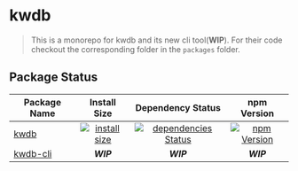 # kwdb

> This is a monorepo for kwdb and its new cli tool(**WIP**).
> For their code checkout the corresponding folder in the `packages` folder.

## Package Status

|Package Name|Install Size|Dependency Status|npm Version|
|-|:-:|:-:|:-:|
|[kwdb](https://github.com/KsRyY/kwdb/tree/master/packages/kwdb)|[![install size](https://packagephobia.now.sh/badge?p=kwdb)](https://packagephobia.now.sh/result?p=kwdb)|[![dependencies Status](https://david-dm.org/KsRyY/kwdb/status.svg)](https://david-dm.org/KsRyY/kwdb)|[![npm Version](https://badgen.net/npm/v/kwdb)](https://www.npmjs.com/package/kwdb)
|[kwdb-cli](https://github.com/KsRyY/kwdb/tree/master/packages/kwdb-cli)|***WIP***|***WIP***|***WIP***|
